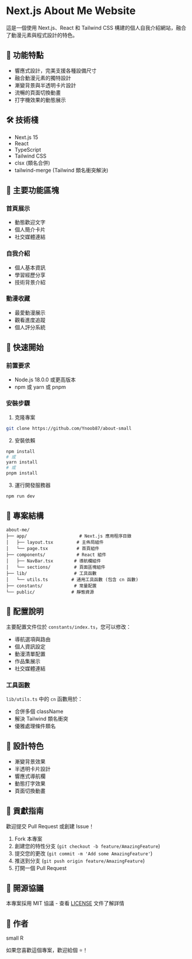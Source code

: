 # Next.js About Me Website

這是一個使用 Next.js、React 和 Tailwind CSS 構建的個人自我介紹網站，融合了動漫元素與程式設計的特色。

## 🌟 功能特點

- 響應式設計，完美支援各種設備尺寸
- 融合動漫元素的獨特設計
- 漸變背景與半透明卡片設計
- 流暢的頁面切換動畫
- 打字機效果的動態展示

## 🛠️ 技術棧

- Next.js 15
- React
- TypeScript
- Tailwind CSS
- clsx (類名合併)
- tailwind-merge (Tailwind 類名衝突解決)

## 🎯 主要功能區塊

### 首頁展示

- 動態歡迎文字
- 個人簡介卡片
- 社交媒體連結

### 自我介紹

- 個人基本資訊
- 學習經歷分享
- 技術背景介紹

### 動漫收藏

- 最愛動漫展示
- 觀看進度追蹤
- 個人評分系統

## 🚀 快速開始

### 前置要求

- Node.js 18.0.0 或更高版本
- npm 或 yarn 或 pnpm

### 安裝步驟

1. 克隆專案

```bash
git clone https://github.com/Ynoob87/about-small
```

2. 安裝依賴

```bash
npm install
# 或
yarn install
# 或
pnpm install
```

3. 運行開發服務器

```bash
npm run dev
```

## 📁 專案結構

```
about-me/
├── app/                    # Next.js 應用程序目錄
│   ├── layout.tsx         # 主佈局組件
│   └── page.tsx           # 首頁組件
├── components/            # React 組件
│   ├── NavBar.tsx        # 導航欄組件
│   └── sections/         # 頁面區塊組件
├── lib/                  # 工具函數
│   └── utils.ts         # 通用工具函數 (包含 cn 函數)
├── constants/            # 常量配置
└── public/              # 靜態資源
```

## 🔧 配置說明

主要配置文件位於 `constants/index.ts`，您可以修改：

- 導航選項與路由
- 個人資訊設定
- 動漫清單配置
- 作品集展示
- 社交媒體連結

### 工具函數

`lib/utils.ts` 中的 `cn` 函數用於：

- 合併多個 className
- 解決 Tailwind 類名衝突
- 優雅處理條件類名

## 🎨 設計特色

- 漸變背景效果
- 半透明卡片設計
- 響應式導航欄
- 動態打字效果
- 頁面切換動畫

## 🤝 貢獻指南

歡迎提交 Pull Request 或創建 Issue！

1. Fork 本專案
2. 創建您的特性分支 (`git checkout -b feature/AmazingFeature`)
3. 提交您的更改 (`git commit -m 'Add some AmazingFeature'`)
4. 推送到分支 (`git push origin feature/AmazingFeature`)
5. 打開一個 Pull Request

## 📝 開源協議

本專案採用 MIT 協議 - 查看 [LICENSE](LICENSE) 文件了解詳情

## 👤 作者
small R

如果您喜歡這個專案，歡迎給個 ⭐️！
